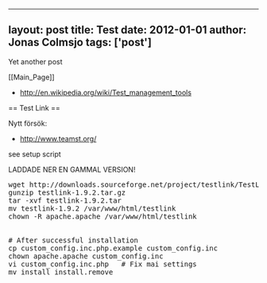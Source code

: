 
---
layout: post
title: Test
date: 2012-01-01
author: Jonas Colmsjo
tags: ['post']
---

Yet another post





[[Main_Page]]


* http://en.wikipedia.org/wiki/Test_management_tools



== Test Link ==

Nytt försök:
* http://www.teamst.org/

see setup script







LADDADE NER EN GAMMAL VERSION!

<pre>
wget http://downloads.sourceforge.net/project/testlink/TestLink%201.9/TestLink%201.9.2/testlink-1.9.2.tar.gz?r=http%3A%2F%2Fsourceforge.net%2Fprojects%2Ftestlink%2Ffiles%2F&ts=1323175588&use_mirror=freefr
gunzip testlink-1.9.2.tar.gz 
tar -xvf testlink-1.9.2.tar
mv testlink-1.9.2 /var/www/html/testlink
chown -R apache.apache /var/www/html/testlink


# After successful installation
cp custom_config.inc.php.example custom_config.inc
chown apache.apache custom_config.inc
vi custom_config.inc.php   # Fix mai settings
mv install install.remove

</pre>
